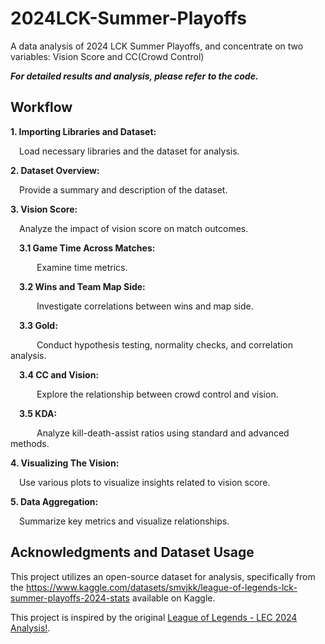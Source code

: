 # 2024LCK-Summer-Playoffs
A data analysis of 2024 LCK Summer Playoffs, and concentrate on two variables: Vision Score and CC(Crowd Control)


***For detailed results and analysis, please refer to the code.***


## Workflow


__1. Importing Libraries and Dataset:__


&emsp;Load necessary libraries and the dataset for analysis.


__2. Dataset Overview:__


&emsp;Provide a summary and description of the dataset.


__3. Vision Score:__


&emsp;Analyze the impact of vision score on match outcomes.

   
&emsp;__3.1 Game Time Across Matches:__


&emsp;&emsp;&emsp;Examine time metrics.

  
&emsp;__3.2 Wins and Team Map Side:__


&emsp;&emsp;&emsp;Investigate correlations between wins and map side.

  
&emsp;__3.3 Gold:__


&emsp;&emsp;&emsp;Conduct hypothesis testing, normality checks, and correlation analysis.

  
&emsp;__3.4 CC and Vision:__


&emsp;&emsp;&emsp;Explore the relationship between crowd control and vision.

  
&emsp;__3.5 KDA:__


&emsp;&emsp;&emsp;Analyze kill-death-assist ratios using standard and advanced methods.


__4. Visualizing The Vision:__


&emsp;Use various plots to visualize insights related to vision score.


__5. Data Aggregation:__


&emsp;Summarize key metrics and visualize relationships.


## Acknowledgments and Dataset Usage


This project utilizes an open-source dataset for analysis, specifically from the
https://www.kaggle.com/datasets/smvjkk/league-of-legends-lck-summer-playoffs-2024-stats available on Kaggle.

This project is inspired by the original [League of Legends - LEC 2024 Analysis!](https://www.kaggle.com/code/jamespauls/league-of-legends-lec-2024-analysis).
